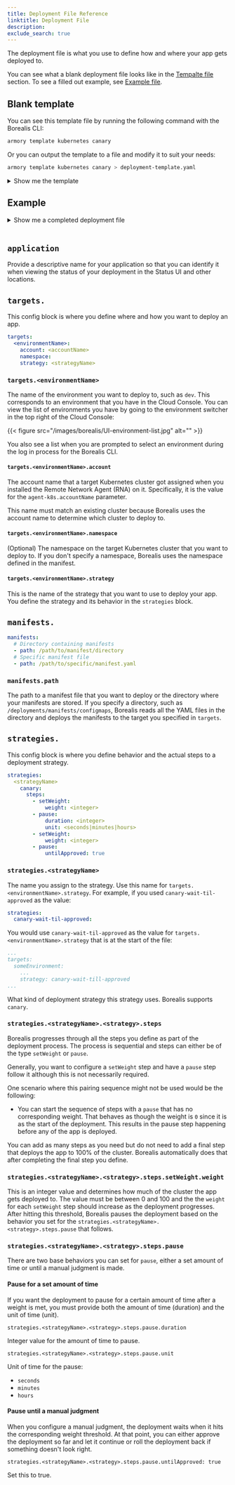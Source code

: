 ```yaml
---
title: Deployment File Reference
linktitle: Deployment File
description: 
exclude_search: true
---
```


The deployment file is what you use to define how and where your app gets deployed to.

You can see what a blank deployment file looks like in the [Tempalte file](#template-file) section. To see a filled out example, see [Example file](#example-file).

## Blank template

You can see this template file by running the following command with the Borealis CLI:

```bash
armory template kubernetes canary
```

Or you can output the template to a file and modify it to suit your needs:

```bash
armory template kubernetes canary > deployment-template.yaml
```

<details><summary>Show me the template</summary>

```yaml
version: v1
kind: kubernetes
application: <appName>
# Map of Deployment target
targets:
  # Name of the environment you want to deploy to..
  <name>:
    # The account name that a deployment target cluster got assigned when you installed the Remote Network Agent (RNA) on it.
    account: <accountName>
    # Optionally, override the namespaces that are in the manifests
    namespace:
    # This is the key that references a strategy you define under the strategies section of the file.
    strategy: <strategyName>
# The list of manifests sources
manifests:
  # A directory containing multiple manifests. Borealis all yaml|yml files in the directory and deploy all manifests to the target defined in    `targets`.
  - path: /path/to/manifest/directory
  # This specifies a specific manifest file
  - path: /path/to/specific/manifest.yaml
# The map of strategies that you can use to deploy your app.
strategies:
  # The name for a strategy, which you use for the `strategy` key to select one to use.
  <strategyName>:
    # The deployment strategy type. Borealis supports `canary`.
    canary:
      # List of canary steps
      steps:
        # The map key is the step type. First configure `setWeight` for the weight (how much of the cluster the app should deploy to for a step).
        - setWeight:
            weight: <integer> # Deploy the app to <integer> percent of the cluster as part of the first step. `setWeight` is followed by a `pause`.
        - pause: # `pause` can be set to a be a specific amount of time or to a manual judgment.
            duration: <integer> # How long to wait before proceeding to the next step.
            unit: seconds # Unit for duration. Can be seconds, minutes, or hours.
        - setWeight:
            weight: <integer> # Deploy the app to <integer> percent of the cluster as part of the second step
        - pause:
            untilApproved: true # Pause the deployment until a manual approval is given. You can approve the step through the CLI or Status UI.

```

</details>

## Example

<details><summary>Show me a completed deployment file</summary>

```yaml
version: v1
kind: kubernetes
application: ivan-nginx
# Map of deployment target
targets:
  # Name of the environment you want to deploy to
  dev-west:
    # The account name that a deployment target cluster got assigned when you installed the Remote Network Agent (RNA) on it.
    account: cdf-dev
    # Optionally, override the namespaces that are in the manifests
    namespace: cdf-dev-agent
    # This is the key that references a strategy you define under the strategies section of the file.
    strategy: canary-wait-til-approved
# The list of manifests sources
manifests:
  # A directory containing multiple manifests. Borealis all yaml|yml files in the directory and deploy all manifests to the target defined in    `targets`.
  - path: /deployments/manifests/configmaps
  # A specific manifest file that gets deployed to the target defined in `targets`.
  - path: /deployments/manifests/deployment.yaml
# The map of strategies that you can use to deploy your app.
strategies:
  # The name for a strategy, which you use for the `strategy` key to select one to use.
  canary-wait-til-approved:
    # The deployment strategy type. Borealis supports `canary`.
    canary:
      # List of canary steps
      steps:
      # The map key is the step type. First configure `setWeight` for the weight (how much of the cluster the app should deploy to for a step).
        - setWeight:
            weight: 33 # Deploy the app to 33% of the cluster.
        - pause: 
            duration: 60 # Wait 60 seconds before starting the next step.
            unit: seconds
        - setWeight:
            weight: 66 # Deploy the app to 66% of the cluster.
        - pause:
            untilApproved: true # Wait until approval is given through the Borealis CLI or Status UI.
```

</details><br>


## `application`

Provide a descriptive name for your application so that you can identify it when viewing the status of your deployment in the Status UI and other locations.

## `targets.`

This config block is where you define where and how you want to deploy an app.

```yaml
targets:
  <environmentName>:
    account: <accountName>
    namespace:
    strategy: <strategyName>
```

### `targets.<environmentName>`

The name of the environment you want to deploy to, such as `dev`. This corresponds to an environment that you have in the Cloud Console. You can view the list of environments you have by going to the environment switcher in the top right of the Cloud Console:

{{< figure src="/images/borealis/UI-environment-list.jpg" alt="" >}}

You also see a list when you are prompted to select an environment during the log in process for the Borealis CLI.

#### `targets.<environmentName>.account`

The account name that a target Kubernetes cluster got assigned when you installed the Remote Network Agent (RNA) on it. Specifically, it is the value for the `agent-k8s.accountName` parameter.

This name must match an existing cluster because Borealis uses the account name to determine which cluster to deploy to.

#### `targets.<environmentName>.namespace`

(Optional) The namespace on the target Kubernetes cluster that you want to deploy to. If you don't specify a namespace, Borealis uses the namespace defined in the manifest.

#### `targets.<environmentName>.strategy`

This is the name of the strategy that you want to use to deploy your app. You define the strategy and its behavior in the `strategies` block.

## `manifests.`

```yaml
manifests:
  # Directory containing manifests
  - path: /path/to/manifest/directory
  # Specific manifest file
  - path: /path/to/specific/manifest.yaml
```  

### `manifests.path`

The path to a manifest file that you want to deploy or the directory where your manifests are stored. If you specify a directory, such as `/deployments/manifests/configmaps`, Borealis reads all the YAML files in the directory and deploys the manifests to the target you specified in `targets`.

## `strategies.`

This config block is where you define behavior and the actual steps to a deployment strategy.

```yaml
strategies:
  <strategyName>
    canary:
      steps:
        - setWeight:
            weight: <integer>
        - pause:
            duration: <integer>
            unit: <seconds|minutes|hours>
        - setWeight:
            weight: <integer>
        - pause:
            untilApproved: true
```

### `strategies.<strategyName>`

The name you assign to the strategy. Use this name for `targets.<environmentName>.strategy`. For example, if you used `canary-wait-til-approved` as the value:

```yaml
strategies:
  canary-wait-til-approved:
```

You would use `canary-wait-til-approved` as the value for `targets.<environmentName>.strategy` that is at the start of the file:

```yaml
...
targets:
  someEnvironment:
    ...
    strategy: canary-wait-till-approved
...
```

What kind of deployment strategy this strategy uses. Borealis supports `canary`.

### `strategies.<strategyName>.<strategy>.steps`

Borealis progresses through all the steps you define as part of the deployment process. The process is sequential and steps can either be of the type `setWeight` or `pause`.

Generally, you want to configure a `setWeight` step and have a `pause` step follow it although this is not necessarily required.

One scenario where this pairing sequence might not be used would be the following:

- You can start the sequence of steps with a `pause` that has no corresponding weight. That behaves as though the weight is `0` since it is as the start of the deployment. This results in the pause step happening before any of the app is deployed.

You can add as many steps as you need but do not need to add a final step that deploys the app to 100% of the cluster. Borealis automatically does that after completing the final step you define.


### `strategies.<strategyName>.<strategy>.steps.setWeight.weight`

This is an integer value and determines how much of the cluster the app gets deployed to. The value must be between 0 and 100 and the the `weight` for each `setWeight` step should increase as the deployment progresses. After hitting this threshold, Borealis  pauses the deployment based on the behavior you set for  the `strategies.<strategyName>.<strategy>.steps.pause` that follows.

### `strategies.<strategyName>.<strategy>.steps.pause`

There are two base behaviors you can set for `pause`, either a set amount of time or until a manual judgment is made.

#### Pause for a set amount of time

If you want the deployment to pause for a certain amount of time after a weight is met, you must provide both the amount of time (duration) and the unit of time (unit).

`strategies.<strategyName>.<strategy>.steps.pause.duration`

Integer value for the amount of time to pause.

`strategies.<strategyName>.<strategy>.steps.pause.unit`

Unit of time for the pause:

- `seconds`
- `minutes`
- `hours`

#### Pause until a manual judgment

When you configure a manual judgment, the deployment waits when it hits the corresponding weight threshold. At that point, you can either approve the deployment so far and let it continue or roll the deployment back if something doesn't look right.

`strategies.<strategyName>.<strategy>.steps.pause.untilApproved: true`

Set this to true.
